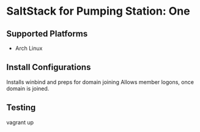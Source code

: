 SaltStack for Pumping Station: One
==================================


Supported Platforms
-------------------

* Arch Linux

Install Configurations
----------------------

Installs winbind and preps for domain joining
Allows member logons, once domain is joined.

Testing
-------

vagrant up
